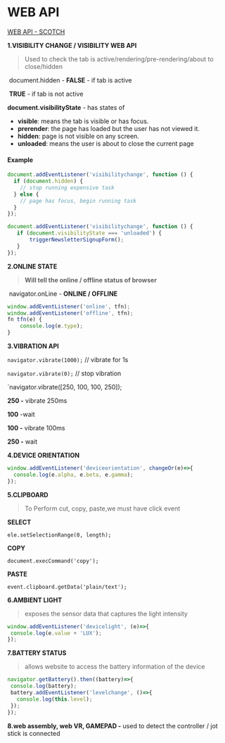 # WEB API

[WEB API - SCOTCH](https://scotch.io/tutorials/get-to-know-the-page-visibility-api)

**1.VISIBILITY CHANGE / VISIBILITY WEB API**

> Used to check the tab is active/rendering/pre-rendering/about to close/hidden

​       document.hidden - **FALSE** - if tab is active 

​                   					**TRUE** - if tab is not active 

 **document.visibilityState** - has states of 

- **visible**: means the tab is visible or has focus.
- **prerender**: the page has loaded but the user has not viewed it.
- **hidden**: page is not visible on any screen.
- **unloaded**: means the user is about to close the current page

#### Example

```js
document.addEventListener('visibilitychange', function () {
  if (document.hidden) {
    // stop running expensive task
  } else {
    // page has focus, begin running task
  }
});
```

 ```js
document.addEventListener('visibilitychange', function () {
    if (document.visibilityState === 'unloaded') {
        triggerNewsletterSignupForm();
    }
});
 ```



**2.ONLINE STATE**

> **Will tell the online / offline status of browser**

​		navigator.onLine - **ONLINE / OFFLINE** 

```js
window.addEventListener('online', tfn);
window.addEventListener('offline', tfn);
fn tfn(e) {
    console.log(e.type);
}
```



**3.VIBRATION API**

`navigator.vibrate(1000);` // vibrate for 1s

`navigator.vibrate(0);`   // stop vibration

`navigator.vibrate([250, 100, 100, 250]);

**250 -** vibrate 250ms 

**100** -wait 

**100 -** vibrate 100ms 

**250 -** wait 

**4.DEVICE ORIENTATION**

```js
window.addEventListener('deviceorientation', changeOr(e)=>{
  console.log(e.alpha, e.beta, e.gamma);
});
```

 

**5.CLIPBOARD**

> To Perform cut, copy, paste,we must have click event

**SELECT**

`ele.setSelectionRange(0, length);`

**COPY**

`document.execCommand('copy');`

**PASTE**

`event.clipboard.getData('plain/text');`



**6.AMBIENT LIGHT**

> exposes the sensor data that captures the light intensity

 ```js
window.addEventListener('devicelight', (e)=>{
  console.log(e.value + 'LUX');
});
 ```

 

**7.BATTERY STATUS**

> allows website to access the battery information of the device

 ```js
navigator.getBattery().then((battery)=>{
  console.log(battery);
  battery.addEventListener('levelchange', ()=>{
    console.log(this.level);
  });
});
 ```



**8.web assembly, web VR, GAMEPAD -** used to detect the controller / jot stick is connected 

 

 

 

 

 

 

 

 

 

 

 

 

 

 

 

 

 

 

 

 

 

 

 

 

 

 

 

 